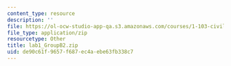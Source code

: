 ```yaml
---
content_type: resource
description: ''
file: https://ol-ocw-studio-app-qa.s3.amazonaws.com/courses/1-103-civil-engineering-materials-laboratory-spring-2004/de90c61f9657f687ec4aebe63fb338c7_lab1_GroupB2.zip
file_type: application/zip
resourcetype: Other
title: lab1_GroupB2.zip
uid: de90c61f-9657-f687-ec4a-ebe63fb338c7
---
```

